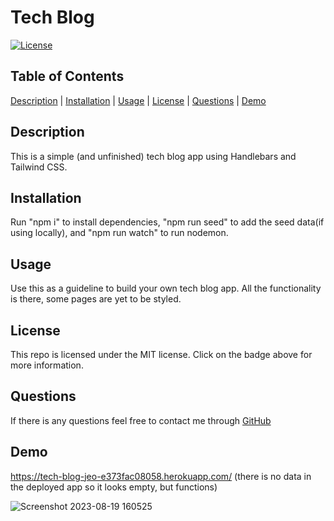 # Tech Blog

[![License](https://img.shields.io/badge/License-MIT-blueviolet.svg)](https://opensource.org/licenses/MIT)

## Table of Contents

[Description](#description) | [Installation](#installation) | [Usage](#usage) | [License](#license) | [Questions](#questions) | [Demo](#demo)

## Description

This is a simple (and unfinished) tech blog app using Handlebars and Tailwind CSS.

## Installation

Run "npm i" to install dependencies, "npm run seed" to add the seed data(if using locally), and "npm run watch" to run nodemon. 

## Usage

Use this as a guideline to build your own tech blog app. All the functionality is there, some pages are yet to be styled.

## License
  
This repo is licensed under the MIT license. Click on the badge above for more information. 

## Questions

If there is any questions feel free to contact me through [GitHub](https://github.com/johnnyowen)

## Demo

https://tech-blog-jeo-e373fac08058.herokuapp.com/ (there is no data in the deployed app so it looks empty, but functions)

![Screenshot 2023-08-19 160525](https://github.com/johnnyowen/Tech-Blog/assets/127053240/88af03be-3d2c-4356-ba17-73bc4822e515)
